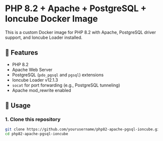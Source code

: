 # PHP 8.2 + Apache + PostgreSQL + Ioncube Docker Image

This is a custom Docker image for PHP 8.2 with Apache, PostgreSQL driver support, and Ioncube Loader installed.

## 🔧 Features

- PHP 8.2
- Apache Web Server
- PostgreSQL (`pdo_pgsql` and `pgsql`) extensions
- Ioncube Loader v12.1.3
- `socat` for port forwarding (e.g., PostgreSQL tunneling)
- Apache mod_rewrite enabled

## 🐳 Usage

### 1. Clone this repository

```bash
git clone https://github.com/yourusername/php82-apache-pgsql-ioncube.git
cd php82-apache-pgsql-ioncube
